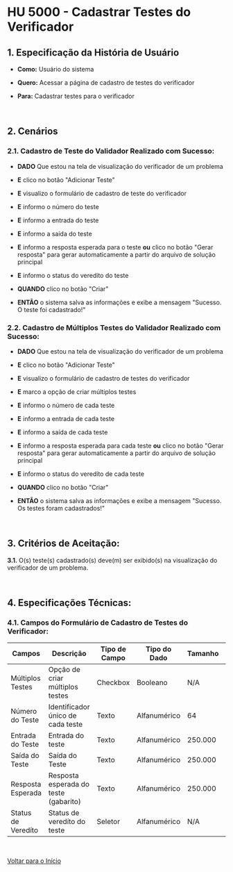 # HU 5000 - Cadastrar Testes do Verificador <a name="inicio"></a>

## 1. Especificação da História de Usuário

-   **Como:** Usuário do sistema

-   **Quero:** Acessar a página de cadastro de testes do verificador

-   **Para:** Cadastrar testes para o verificador

<br>

## 2. Cenários

### 2.1. Cadastro de Teste do Validador Realizado com Sucesso:

-   **DADO** Que estou na tela de visualização do verificador de um problema

-   **E** clico no botão "Adicionar Teste"

-   **E** visualizo o formulário de cadastro de teste do verificador

-   **E** informo o número do teste

-   **E** informo a entrada do teste

-   **E** informo a saída do teste

-   **E** informo a resposta esperada para o teste **ou** clico no botão "Gerar resposta" para gerar automaticamente a partir do arquivo de solução principal

-   **E** informo o status do veredíto do teste

-   **QUANDO** clico no botão "Criar"

-   **ENTÃO** o sistema salva as informações e exibe a mensagem "Sucesso. O teste foi cadastrado!"

### 2.2. Cadastro de Múltiplos Testes do Validador Realizado com Sucesso:

-   **DADO** Que estou na tela de visualização do verificador de um problema

-   **E** clico no botão "Adicionar Teste"

-   **E** visualizo o formulário de cadastro de testes do verificador

-   **E** marco a opção de criar múltiplos testes

-   **E** informo o número de cada teste

-   **E** informo a entrada de cada teste

-   **E** informo a saída de cada teste

-   **E** informo a resposta esperada para cada teste **ou** clico no botão "Gerar resposta" para gerar automaticamente a partir do arquivo de solução principal

-   **E** informo o status do veredíto de cada teste

-   **QUANDO** clico no botão "Criar"

-   **ENTÃO** o sistema salva as informações e exibe a mensagem "Sucesso. Os testes foram cadastrados!"

<br>

## 3. Critérios de Aceitação:

**3.1.** O(s) teste(s) cadastrado(s) deve(m) ser exibido(s) na visualização do verificador de um problema.

<br>

## 4. Especificações Técnicas:

### 4.1. Campos do Formulário de Cadastro de Testes do Verificador:

| Campos             | Descrição                             | Tipo de Campo | Tipo do Dado | Tamanho | Máscara | Editável | Obrigatório | Regras                                 |
| ------------------ | ------------------------------------- | ------------- | ------------ | ------- | ------- | -------- | ----------- | -------------------------------------- |
| Múltiplos Testes   | Opção de criar múltiplos testes       | Checkbox      | Booleano     | N/A     | N/A     | S        | N           | O campo deve vir desmarcado por padrão |
| Número do Teste    | Identificador único de cada teste     | Texto         | Alfanumérico | 64      | N/A     | S        | S           | N/A                                    |
| Entrada do Teste   | Entrada do teste                      | Texto         | Alfanumérico | 250.000 | N/A     | S        | S           | N/A                                    |
| Saída do Teste     | Saída do Teste                        | Texto         | Alfanumérico | 250.000 | N/A     | S        | S           | N/A                                    |
| Resposta Esperada  | Resposta esperada do teste (gabarito) | Texto         | Alfanumérico | 250.000 | N/A     | S        | S           | N/A                                    |
| Status de Veredíto | Status de veredíto do teste           | Seletor       | Alfanumérico | N/A     | N/A     | S        | S           | N/A                                    |

<br>

[Voltar para o Início](#inicio)
